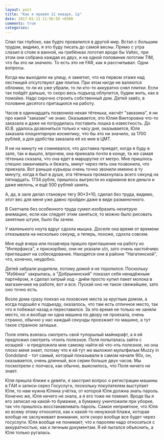 ```yaml
---
layout: post
title: "Как я провёл 11 января, Ср"
date: 2017-01-11 11:56:59 +0300
comments: true
categories: 
---
```

Спал так глубоко, как будто провалился в другой мир. Встал с большим трудом, видимо, я это буду писать до самой весны. Прямо с утра слазил в стояк в ванной, на гребёнках логотип вроде бы Valtec, при этом они собрана каждая из двух, и на одной половинке логотим TIM, что бы это ни значило. То есть это не FAR, как я рассчитывал. Одни вопросы.

Когда мы выходили на улицу, я заметил, что на первом этаже над лестницей отсутствуют две плитки. При этом нигде не валяются обломки, то ли их уже убрали, то ли кто-то аккуратно снял плитки. Если так пойдёт дальше, то скоро весь подъезд облупится, будем жить, как в помойке. Надо скрочно строить собственный дом. Детей завёз, в половине десятого притащился на работу. 

Часов в одиннадцать позвонила некая тётенька, насчёт "заказика", я ни про какой "заказик" не знаю. Оказывается, это Юлия Викторовна что-то заказала и даже не потрудилась поставить лошка в известность. До Ю.В. удалось дозвониться только к часу дня, оказывается, Юля заказала *плацентарную косметику*, что бы это ни значило, за 1700 рублей, а для удобства заказала её ко мне в ЦМТ. 

Я ни на минуту не сомневался, что доставка приедет, когда я буду в зале, так и вышло, впрочем, она приехала почти в конце, та же самая тётенька сказала, что она едет в маршрутке от метро. Мне пришлось спешно заканчивать и бежать, минут через пять она позвонила, что приехала. Вот раньше курьеры очень точно звонили именно в ту минуту, когда я был в душе, эта тётенька промахнулась всего секунд на пятнадцать. 1734 рубля, пришлось выгрести из карманов все деньги и даже мелочь, и ещё 500 рублей занять.

А, да, в зале делал становую тягу 90\*3\*10, сделал без труда, видимо, этот вес для меня уже давно пройден даже в виде разминочного.

В Скетчапе без особенного труда сумел изобразить нехитрую анимацию, если как следует этим заняться, то можно было рисовать занятные штуки, было бы зачем.

У маленького ноута вдруг сдохла мышка. Доселе она время от времени отказывала на несколько секунд, а теперь, похоже, сдохла совсем.

Мне ещё вчера или позавчера пришло приглашение на работу из "Интерфакса", к прискорбию, они не указали з/п, зато очень настойчиво приглашают на собеседование. Находятся они в районе "Нагатинской", что, конечно, неудобно.

Детей забрали родители, потому домой я не торопился. Поскольку "Избёнка" закрылась, а "Добрынинский" показал себя ненадёжным партнёром, я сделал хитрый ход - днём просто купил пакет молока в магазинчике на работе, вот и все. Пускай оно не такое свежайшее, зато оно точно есть.

Возле дома сразу поехал на лоховские места за круглым домом, а когда подошёл к подъезду, оказалось, что там есть отличное место, так что я побежал назад и переставился. За это время не только не заняли место, но и вообще ни одна машина по двору не проехала, очень странно, обычно у нас каждый секунды проезжает по машине, а тут такое странное затишье.

Поля опять взялась смотреть свой тупорылый майнкрафт, а я ей предложил смотреть чтонть полезное. Поля попыталась зайти с козырей - и предложила мне самому найти ей что-нть полезное, но она плохо меня знает, потому что я ей тут же выложил мультфильм Muzzy in Gondoland - тот самый, который показывали в самом начале 90х, он, оказывается, очень длинный, все серии больше двух часов. Мы посмотрели с полчаса, как обычно, выяснилось, что Поля ничего не знает.

Юля пришла ближе к девяти, я заострил вопрос о регистрации машины в ГАИ и записи серез Госуслуги, поскольку покупателем выступает Юля, то нам нужна Юлина учётка, от которой Юля должна знать пароль. Конечно же, Юля ничего не знала, а я его тоже не помнил. Вроде бы я его записал на какой-то бумажке, а бумажку уничтожили при уборке, так что пришлось восстанавливать пароль. Самое неприятное, что Юля ко всему этому относится, как к какой-то ненужной блажи, которая вообще не заслуживает внимания, хотя скоро вообще все будет через госуслуги. Юля вообще не понимает, что к паролям надо относиться с аккуратностью, как к личным документам. Я ей пытался объяснить, а Юля только ругалась. 